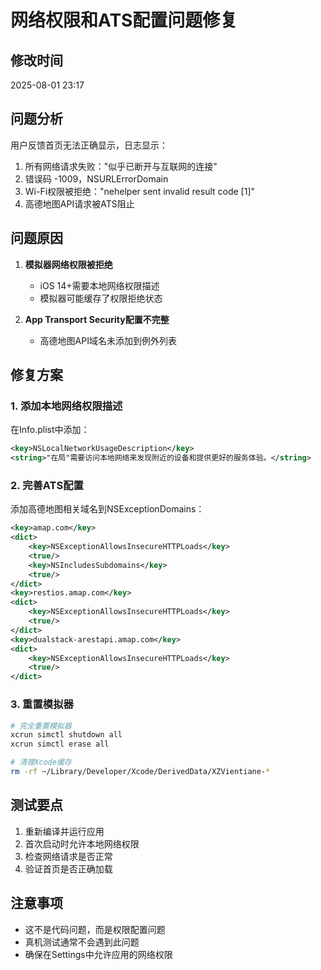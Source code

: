 # 网络权限和ATS配置问题修复

## 修改时间
2025-08-01 23:17

## 问题分析

用户反馈首页无法正确显示，日志显示：
1. 所有网络请求失败："似乎已断开与互联网的连接"
2. 错误码 -1009，NSURLErrorDomain
3. Wi-Fi权限被拒绝："nehelper sent invalid result code [1]"
4. 高德地图API请求被ATS阻止

## 问题原因

1. **模拟器网络权限被拒绝**
   - iOS 14+需要本地网络权限描述
   - 模拟器可能缓存了权限拒绝状态

2. **App Transport Security配置不完整**
   - 高德地图API域名未添加到例外列表

## 修复方案

### 1. 添加本地网络权限描述
在Info.plist中添加：
```xml
<key>NSLocalNetworkUsageDescription</key>
<string>"在局"需要访问本地网络来发现附近的设备和提供更好的服务体验。</string>
```

### 2. 完善ATS配置
添加高德地图相关域名到NSExceptionDomains：
```xml
<key>amap.com</key>
<dict>
    <key>NSExceptionAllowsInsecureHTTPLoads</key>
    <true/>
    <key>NSIncludesSubdomains</key>
    <true/>
</dict>
<key>restios.amap.com</key>
<dict>
    <key>NSExceptionAllowsInsecureHTTPLoads</key>
    <true/>
</dict>
<key>dualstack-arestapi.amap.com</key>
<dict>
    <key>NSExceptionAllowsInsecureHTTPLoads</key>
    <true/>
</dict>
```

### 3. 重置模拟器
```bash
# 完全重置模拟器
xcrun simctl shutdown all
xcrun simctl erase all

# 清理Xcode缓存
rm -rf ~/Library/Developer/Xcode/DerivedData/XZVientiane-*
```

## 测试要点

1. 重新编译并运行应用
2. 首次启动时允许本地网络权限
3. 检查网络请求是否正常
4. 验证首页是否正确加载

## 注意事项

- 这不是代码问题，而是权限配置问题
- 真机测试通常不会遇到此问题
- 确保在Settings中允许应用的网络权限